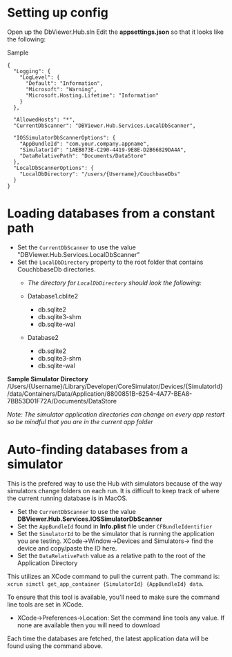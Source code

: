 # Setting up config
Open up the DbViewer.Hub.sln
Edit the **appsettings.json** so that it looks like the following:

Sample
```
{
  "Logging": {
    "LogLevel": {
      "Default": "Information",
      "Microsoft": "Warning",
      "Microsoft.Hosting.Lifetime": "Information"
    }
  },

  "AllowedHosts": "*",
  "CurrentDbScanner": "DBViewer.Hub.Services.LocalDbScanner",

  "IOSSimulatorDbScannerOptions": {
    "AppBundleId": "com.your.company.appname",
    "SimulatorId": "1AEB873E-C290-4419-9E8E-D2B66829DA4A",
    "DataRelativePath": "Documents/DataStore"
  },
  "LocalDbScannerOptions": {
    "LocalDbDirectory": "/users/{Username}/CouchbaseDbs"
  }
}

```
# Loading databases from a constant path

- Set the `CurrentDbScanner` to use the value "DBViewer.Hub.Services.LocalDbScanner"
- Set the `LocalDbDirectory` property to the root folder that contains CouchbbaseDb directories.
  - _The directory for `LocalDbDirectory` should look the following:_
  - Database1.cblite2
    - db.sqlite2
    - db.sqlite3-shm
    - db.sqlite-wal

  - Database2
    - db.sqlite2
    - db.sqlite3-shm
    - db.sqlite-wal

**Sample Simulator Directory**
/Users/{Username}/Library/Developer/CoreSimulator/Devices/{SimulatorId}/data/Containers/Data/Application/8800851B-6254-4A77-BEA8-7BB53D01F72A/Documents/DataStore

*_Note: The simulator application directories can change on every app restart so be mindful that you are in the current app folder_*

# Auto-finding databases from a simulator

This is the prefered way to use the Hub with simulators because of the way simulators change folders on each run. It is difficult to keep track of where the current running database is in MacOS.

- Set the `CurrentDbScanner` to use the value **DBViewer.Hub.Services.IOSSimulatorDbScanner**
- Set the `AppBundleId` found in **Info.plist** file under `CFBundleIdentifier`
- Set the `SimulatorId` to be the simulator that is running the application you are testing.
    XCode->Window->Devices and Simulators-> find the device and copy/paste the ID here.
- Set the `DataRelativePath` value as a relative path to the root of the Application Directory

This utilizes an XCode command to pull the current path.  The command is:
`xcrun simctl get_app_container {SimulatorId} {AppBundleId} data`.

To ensure that this tool is available, you'll need to make sure the command line tools are set in XCode.
- XCode->Preferences->Location: Set the command line tools any value. If none are available then you will need to download

Each time the databases are fetched, the latest application data will be found using the command above.